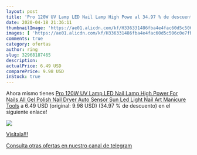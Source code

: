 ```yaml
---
layout: post
title: 'Pro 120W UV Lamp LED Nail Lamp High Powe al 34.97 % de descuento'
date: 2020-04-18 21:36:11
thumbnailImage: 'https://ae01.alicdn.com/kf/H336331486fba4e4fac60d5c506c0e7fb7/Pro-120W-UV-Lamp-LED-Nail-Lamp-High-Power-For-Nails-All-Gel-Polish-Nail-Dryer.jpg_350x350._SL200_.jpg'
images: [ 'https://ae01.alicdn.com/kf/H336331486fba4e4fac60d5c506c0e7fb7/Pro-120W-UV-Lamp-LED-Nail-Lamp-High-Power-For-Nails-All-Gel-Polish-Nail-Dryer.jpg_350x350._SL200_.jpg' ]
comments: true
category: ofertas
author: ring
slug: 32968187465
description:
actualPrice: 6.49 USD
comparePrice: 9.98 USD
inStock: true
---
```


Ahora mismo tienes [Pro 120W UV Lamp LED Nail Lamp High Power For Nails All Gel Polish Nail Dryer Auto Sensor Sun Led Light Nail Art Manicure Tools](https://www.amazon.com/dp/32968187465/?tag=redken08-20) a 6.49 USD (original: 9.98 USD) (34.97 %  de descuento) en el siguiente enlace!

[![](https://ae01.alicdn.com/kf/H336331486fba4e4fac60d5c506c0e7fb7/Pro-120W-UV-Lamp-LED-Nail-Lamp-High-Power-For-Nails-All-Gel-Polish-Nail-Dryer.jpg_350x350._SL200_.jpg)](https://www.amazon.com/dp/32968187465/?tag=redken08-20)

[Visítala!!!](https://www.amazon.com/dp/32968187465/?tag=redken08-20)

[Consulta otras ofertas en nuestro canal de telegram](https://t.me/s/ofertas25)
